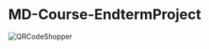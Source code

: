 # MD-Course-EndtermProject
![QRCodeShopper](https://user-images.githubusercontent.com/26929215/227798370-49dd523a-7f5b-44f1-a6a1-999be4f3bdf9.jpg)
